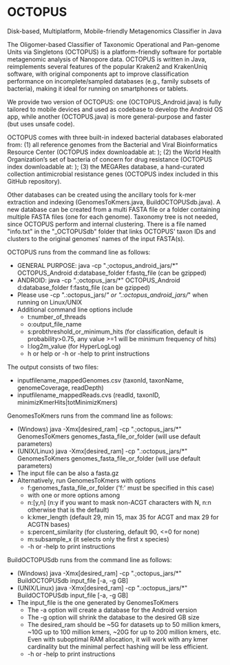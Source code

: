 # OCTOPUS
Disk-based, Multiplatform, Mobile-friendly Metagenomics Classifier in Java

The Oligomer-based Classifier of Taxonomic Operational and Pan-genome Units via Singletons (OCTOPUS) is a platform-friendly software for portable metagenomic analysis of Nanopore data. OCTOPUS is written in Java, reimplements several features of the popular Kraken2 and KrakenUniq software, with original components apt to improve classification performance on incomplete/sampled databases (e.g., family subsets of bacteria), making it ideal for running on smartphones or tablets.

We provide two version of OCTOPUS: one (OCTOPUS_Android.java) is fully tailored to mobile devices and used as codebase to develop the Android OS app, while another (OCTOPUS.java) is more general-purpose and faster (but uses unsafe code).

OCTOPUS comes with three built-in indexed bacterial databases elaborated from: (1) all reference genomes from the Bacterial and Viral Bioinformatics Resource Center (OCTOPUS index downloadable at: ); (2) the World Health Organization’s set of bacteria of concern for drug resistance (OCTOPUS index downloadable at: ); (3) the MEGARes database, a hand-curated collection antimicrobial resistance genes (OCTOPUS index included in this GitHub repository).

Other databases can be created using the ancillary tools for k-mer extraction and indexing (GenomesToKmers.java, BuildOCTOPUSdb.java). A new database can be created from a multi FASTA file or a folder containing multiple FASTA files (one for each genome). Taxonomy tree is not needed, since OCTOPUS perform and internal clustering. There is a file named "info.txt" in the "_OCTOPUSdb" folder that links OCTOPUS' taxon IDs and clusters to the original genomes' names of the input FASTA(s).

OCTOPUS runs from the command line as follows:
- GENERAL PURPOSE: java -cp ".;octopus_android_jars/*" OCTOPUS_Android d:database_folder f:fastq_file (can be gzipped)
- ANDROID: java -cp ".;octopus_jars/*" OCTOPUS_Android d:database_folder f:fastq_file (can be gzipped)
- Please use -cp ".:octopus_jars/*" or ".:octopus_android_jars/*" when running on Linux/UNIX
- Additional command line options include
  - t:number_of_threads
  - o:output_file_name
  - s:probthreshold_or_minimum_hits (for classification, default is probability>0.75, any value >=1 will be minimum frequency of hits)
  - l:log2m_value (for HyperLogLog)
  - h or help or -h or -help to print instructions
 
The output consists of two files:
- inputfilename_mappedGenomes.csv (taxonId, taxonName, genomeCoverage, readDepth)
- inputfilename_mappedReads.cvs (readId, taxonID, minimizKmerHits|totMinimizKmers)

GenomesToKmers runs from the command line as follows:
- (Windows) java -Xmx[desired_ram] -cp ".;octopus_jars/*" GenomesToKmers genomes_fasta_file_or_folder (will use default parameters)
- (UNIX/Linux) java -Xmx[desired_ram] -cp ".:octopus_jars/*" GenomesToKmers genomes_fasta_file_or_folder (will use default parameters)
- The input file can be also a fasta.gz
- Alternatively, run GenomesToKmers with options
  - f:genomes_fasta_file_or_folder ('f:' must be specified in this case)
  - with one or more options among
  - n:[y,n] (n:y if you want to mask non-ACGT characters with N, n:n otherwise that is the default)
  - k:kmer_length (default 29, min 15, max 35 for ACGT and max 29 for ACGTN bases)
  - s:percent_similarity (for clustering, default 90, <=0 for none)
  - m:subsample_x (it selects only the first x species)
  - -h or -help to print instructions

BuildOCTOPUSdb runs from the command line as follows:
- (Windows) java -Xmx[desired_ram] -cp ".;octopus_jars/*" BuildOCTOPUSdb input_file [-a, -g GB]
- (UNIX/Linux) java -Xmx[desired_ram] -cp ".:octopus_jars/*" BuildOCTOPUSdb input_file [-a, -g GB]
- The input_file is the one generated by GenomesToKmers
  - The -a option will create a database for the Android version
  - The -g option will shrink the database to the desired GB size
  - The desired_ram should be ~5G for datasets up to 50 million kmers, ~10G up to 100 million kmers, ~20G for up to 200 million kmers, etc. Even with suboptimal RAM allocation, it will work with any kmer cardinality but the minimal perfect hashing will be less efficient.
  - -h or -help to print instructions




